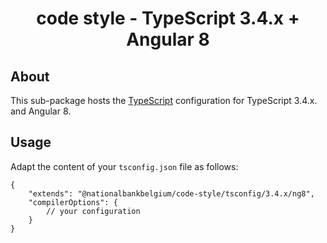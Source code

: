 <h1 align="center">
   code style - TypeScript 3.4.x + Angular 8
</h1>

## About

This sub-package hosts the [TypeScript](https://www.typescriptlang.org/) configuration for TypeScript 3.4.x. and Angular 8.

## Usage

Adapt the content of your `tsconfig.json` file as follows:

```text
{
	"extends": "@nationalbankbelgium/code-style/tsconfig/3.4.x/ng8",
	"compilerOptions": {
		// your configuration
	}
}
```
